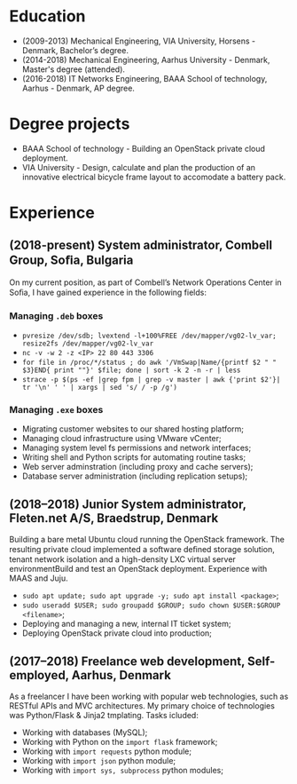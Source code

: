 # Education

- (2009-2013) Mechanical Engineering, VIA University, Horsens - Denmark, Bachelor’s degree.
- (2014-2018) Mechanical Engineering, Aarhus University - Denmark, Master's degree (attended).
- (2016-2018) IT Networks Engineering,  BAAA School of technology, Aarhus - Denmark, AP degree.

# Degree projects

- BAAA School of technology - Building an OpenStack private cloud deployment.
- VIA University - Design, calculate and plan the production of an innovative electrical bicycle frame layout to accomodate a battery pack.

# Experience

## (2018-present) System administrator, Combell Group, Soﬁa, Bulgaria

On my current position, as part of Combell’s Network Operations Center in Soﬁa, I have gained experience in the following fields:

### Managing `.deb` boxes

- `pvresize /dev/sdb; lvextend -l+100%FREE /dev/mapper/vg02-lv_var; resize2fs /dev/mapper/vg02-lv_var`
- `nc -v -w 2 -z <IP> 22 80 443 3306`
- `for file in /proc/*/status ; do awk '/VmSwap|Name/{printf $2 " " $3}END{ print ""}' $file; done | sort -k 2 -n -r | less`
- `strace -p $(ps -ef |grep fpm | grep -v master | awk {'print $2'}| tr '\n' ' ' | xargs | sed 's/ / -p /g')`

### Managing `.exe` boxes

- Migrating customer websites to our shared hosting platform;
- Managing cloud infrastructure using VMware vCenter;
- Managing system level fs permissions and network interfaces;
- Writing shell and Python scripts for automating routine tasks;
- Web server adminstration (including proxy and cache servers);
- Database server administration (including replication setups);

## (2018–2018) Junior System administrator, Fleten.net A/S, Braedstrup, Denmark

Building a bare metal Ubuntu cloud running the OpenStack framework. The resulting private cloud implemented a software deﬁned storage solution, tenant network isolation and a high-density LXC virtual server environmentBuild and test an OpenStack deployment. Experience with MAAS and Juju.

- `sudo apt update; sudo apt upgrade -y; sudo apt install <package>`;
- `sudo useradd $USER; sudo groupadd $GROUP; sudo chown $USER:$GROUP <filename>`;
- Deploying and managing a new, internal IT ticket system;
- Deploying OpenStack private cloud into production;

## (2017–2018) Freelance web development, Self-employed, Aarhus, Denmark

As a freelancer I have been working with popular web technologies, such as RESTful APIs and MVC architectures. My primary choice of technologies was Python/Flask & Jinja2 tmplating. Tasks icluded:

- Working with databases (MySQL);
- Working with Python on the `import flask` framework;
- Working with `import requests` python module;
- Working with `import json` python module;
- Working with `import sys, subprocess` python modules;
